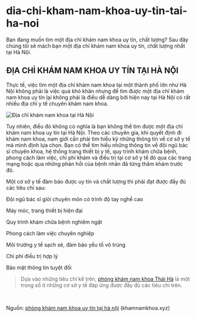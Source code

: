 # dia-chi-kham-nam-khoa-uy-tin-tai-ha-noi
Bạn đang muốn tìm một địa chỉ khám nam khoa uy tín, chất lượng? Sau đây chúng tôi sẽ mách bạn một địa chỉ khám nam khoa uy tín, chất lượng nhất tại Hà Nội.
<h2>
	ĐỊA CHỈ KHÁM NAM KHOA UY TÍN TẠI HÀ NỘI</h2>
<p>
	Thực tế, việc tìm một&nbsp;địa chỉ khám nam khoa&nbsp;tại một thành phố lớn như Hà Nội không phải là việc quá khó khăn nhưng để tìm được một địa chỉ khám nam khoa uy tín lại không phải là điều dễ dàng bởi hiện nay tại Hà Nội có rất nhiều địa chỉ y tế chuyên khám nam khoa.</p>
<p>
	<img alt="Địa chỉ khám nam khoa tại Hà Nội" src="http://khamnamkhoa.xyz/media/images/dia-chi-kham-nam-khoa-tai-ha-noi.jpg" title="Tại Hà Nội có rất nhiều địa chỉ khám nam khoa" /></p>
<p>
	Tuy nhiên, điều đó không có nghĩa là bạn không thể tìm được một&nbsp;địa chỉ khám nam khoa uy tín tại Hà Nội. Theo các chuyên gia, khi quyết định đi khám nam khoa, nam giới cần phải tìm hiểu kỹ những thông tin về cơ sở y tế mà mình định lựa chọn. Bạn có thể tìm hiểu những thông tin về đội ngũ bác sĩ chuyên khoa, hệ thống trang thiết bị y tế, quy trình khám chữa bệnh, phong cách làm việc, chi phí khám và điều trị tại cơ sở y tế đó qua các trang mạng hoặc qua những phản hồi của bệnh nhân đã từng thăm khám trước đó.</p>
<p>
	Một cơ sở y tế đảm bảo được uy tín và chất lượng thì phải đạt được đầy đủ các tiêu chí sau:</p>
<div>
	<p>
		Đội ngũ bác sĩ giỏi chuyên môn có trình độ tay nghề cao</p>
	<p>
		Máy móc, trang thiết bị hiện đại</p>
	<p>
		Quy trình khám chữa bệnh nghiêm ngặt</p>
	<p>
		Phong cách làm việc chuyên nghiệp</p>
	<p>
		Môi trường y tế sạch sẽ, đảm bảo yếu tố vô trùng</p>
	<p>
		Chi phí điều trị hợp lý</p>
	<p>
		Bảo mật thông tin tuyệt đối</p>
</div>
<blockquote>
	<p>
		Dựa vào những tiêu chí kể trên,&nbsp;<a href="http://khamnamkhoa.xyz/gioi-thieu/">phòng khám nam khoa Thái Hà</a>&nbsp;là một trong số ít những cơ sở y tế đáp ứng được đầy đủ các tiêu chí trên.</p>
</blockquote>
<p>
	&nbsp;</p>
<p>
	Nguồn:&nbsp;<a href="http://khamnamkhoa.xyz/dia-chi-kham-nam-khoa-uy-tin-tai-ha-noi-1021.html">phòng khám nam khoa uy tín tại hà nội</a> (khamnamkhoa.xyz)</p>
